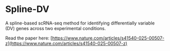 # Spline-DV

A spline-based scRNA-seq method for identifying differentially variable (DV) genes across two experimental conditions.

Read the paper here: [https://www.nature.com/articles/s41540-025-00507-z](https://www.nature.com/articles/s41540-025-00507-z)

